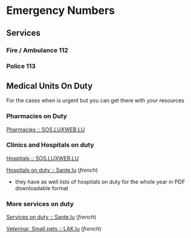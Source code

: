 # Emergency Numbers

## Services

### Fire / Ambulance    112

### Police    113

## Medical Units On Duty

For the cases when is urgent but you can get there with your resources

### Pharmacies on Duty

[Pharmacies :: SOS.LUXWEB.LU](http://sos.luxweb.lu/en/duty-pharmacies)


### Clinics and Hospitals on duty 

[Hospitals :: SOS.LUXWEB.LU](http://sos.luxweb.lu/en/duty-hospital)

[Hospitals on duty :: Sante.lu](http://sante.public.lu/fr/urgences-gardes/services-garde/hopitaux-garde/index.html) (_french_)
  * they have as well lists of hospitals on duty for the whole year in PDF downloadable format

### More services on duty

[Services on duty :: Sante.lu](http://sante.public.lu/fr/urgences-gardes/services-garde/index.html) (_french_)

[Veterinar, Small pets :: LAK.lu](https://www.lak.lu/fr/lak/emergency-contacts) (_french_)
